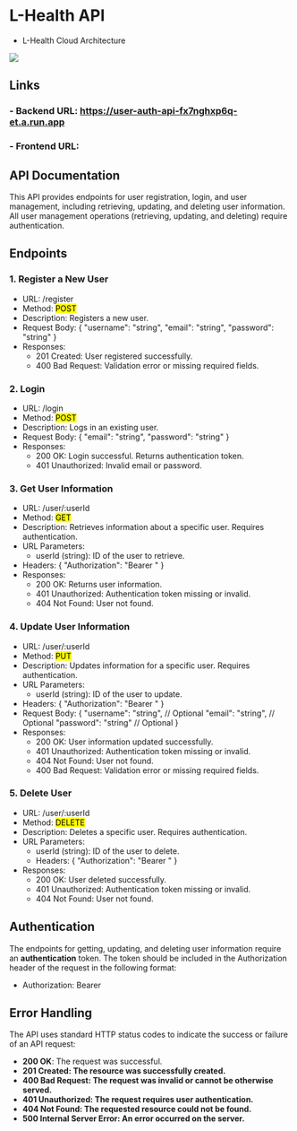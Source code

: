 # L-Health API

- L-Health Cloud Architecture
<img src="https://storage.googleapis.com/cloud_architecture/diagram%20CC.png">

## Links
### - Backend URL: https://user-auth-api-fx7nghxp6q-et.a.run.app
### - Frontend URL:

## API Documentation
This API provides endpoints for user registration, login, and user management, including retrieving, updating, and deleting user information. All user management operations (retrieving, updating, and deleting) require authentication.

## Endpoints
### 1. Register a New User
- URL: /register
- Method: <mark>POST</mark>
- Description: Registers a new user.
- Request Body: {
  "username": "string",
  "email": "string",
  "password": "string"
}
- Responses:
  - 201 Created: User registered successfully.
  - 400 Bad Request: Validation error or missing required fields.
 
### 2. Login
- URL: /login
- Method: <mark>POST</mark>
- Description: Logs in an existing user.
- Request Body: {
  "email": "string",
  "password": "string"
}
- Responses:
  - 200 OK: Login successful. Returns authentication token.
  - 401 Unauthorized: Invalid email or password.

### 3. Get User Information
- URL: /user/:userId
- Method: <mark>GET</mark>
- Description: Retrieves information about a specific user. Requires authentication.
- URL Parameters:
  - userId (string): ID of the user to retrieve.
- Headers: {
  "Authorization": "Bearer <token>"
}
- Responses:
  - 200 OK: Returns user information.
  - 401 Unauthorized: Authentication token missing or invalid.
  - 404 Not Found: User not found.
 
### 4. Update User Information
- URL: /user/:userId
- Method: <mark>PUT</mark>
- Description: Updates information for a specific user. Requires authentication.
- URL Parameters:
  - userId (string): ID of the user to update.
- Headers: {
  "Authorization": "Bearer <token>"
}
- Request Body: {
  "username": "string",  // Optional
  "email": "string",     // Optional
  "password": "string"   // Optional
}
- Responses:
  - 200 OK: User information updated successfully.
  - 401 Unauthorized: Authentication token missing or invalid.
  - 404 Not Found: User not found.
  - 400 Bad Request: Validation error or missing required fields.
    
### 5. Delete User
- URL: /user/:userId
- Method: <mark>DELETE</mark>
- Description: Deletes a specific user. Requires authentication.
- URL Parameters:
    - userId (string): ID of the user to delete.
    - Headers: {
  "Authorization": "Bearer <token>"
}
- Responses:
  - 200 OK: User deleted successfully.
  - 401 Unauthorized: Authentication token missing or invalid.
  - 404 Not Found: User not found.

## Authentication
The endpoints for getting, updating, and deleting user information require an <b>authentication</b> token. The token should be included in the Authorization header of the request in the following format:
- Authorization: Bearer <token>

## Error Handling
The API uses standard HTTP status codes to indicate the success or failure of an API request:
- <b>200 OK</b>: The request was successful.
- <b>201 Created<b>: The resource was successfully created.
- <b>400 Bad Request<b>: The request was invalid or cannot be otherwise served.
- <b>401 Unauthorized<b>: The request requires user authentication.
- <b>404 Not Found<b>: The requested resource could not be found.
- <b>500 Internal Server Error<b>: An error occurred on the server.

# 
